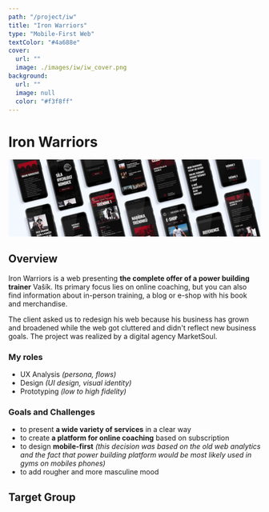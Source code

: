 ```yaml
---
path: "/project/iw"
title: "Iron Warriors"
type: "Mobile-First Web"
textColor: "#4a688e"
cover:
  url: ""
  image: ./images/iw/iw_cover.png
background:
  url: ""
  image: null
  color: "#f3f8ff"
---
```


# Iron Warriors

<full-width color="#f3f8ff">

  ![Overview](./images/iw/iw_overview.jpg)

</full-width>

## Overview
Iron Warriors is a web presenting __the complete offer of a power building trainer__ Vašík. Its primary focus lies on online coaching, but you can also find information about in-person training, a blog or e-shop with his book and merchandise.

The client asked us to redesign his web because his business has grown and broadened while the web got cluttered and didn't reflect new business goals. The project was realized by a digital agency MarketSoul.

### My roles
* UX Analysis _(persona, flows)_
* Design _(UI design, visual identity)_
* Prototyping _(low to high fidelity)_

### Goals and Challenges
* to present __a wide variety of services__ in a clear way
* to create __a platform for online coaching__ based on subscription
* to design __mobile-first__ _(this decision was based on the old web analytics and the fact that power building platform would be most likely used in gyms on mobiles phones)_
* to add rougher and more masculine mood

## Target Group
